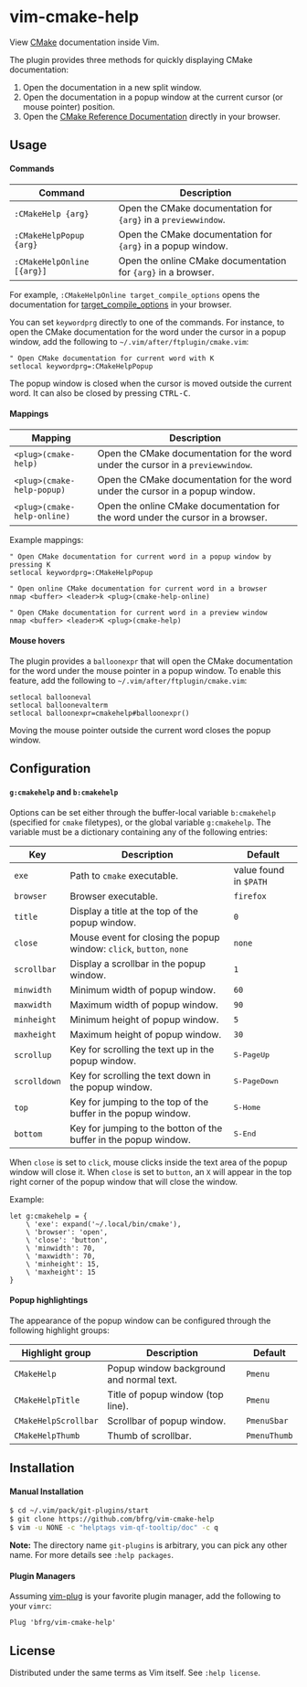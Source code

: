# vim-cmake-help

View [CMake][cmake] documentation inside Vim.

The plugin provides three methods for quickly displaying CMake documentation:
1. Open the documentation in a new split window.
2. Open the documentation in a popup window at the current cursor (or mouse
   pointer) position.
3. Open the [CMake Reference Documentation][cmake-doc] directly in your browser.


## Usage

#### Commands

| Command                    | Description                                                   |
| -------------------------- | ------------------------------------------------------------- |
| `:CMakeHelp {arg}`         | Open the CMake documentation for `{arg}` in a `previewwindow`.|
| `:CMakeHelpPopup {arg}`    | Open the CMake documentation for `{arg}` in a popup window.   |
| `:CMakeHelpOnline [{arg}]` | Open the online CMake documentation for `{arg}` in a browser. |

For example, `:CMakeHelpOnline target_compile_options` opens the documentation
for [target\_compile\_options][target_compile_options] in your browser.

You can set `keywordprg` directly to one of the commands. For instance, to open
the CMake documentation for the word under the cursor in a popup window, add the
following to `~/.vim/after/ftplugin/cmake.vim`:
```vim
" Open CMake documentation for current word with K
setlocal keywordprg=:CMakeHelpPopup
```

The popup window is closed when the cursor is moved outside the current word. It
can also be closed by pressing <kbd>CTRL-C</kbd>.

#### Mappings

| Mapping                    | Description                                                                      |
| -------------------------- | -------------------------------------------------------------------------------- |
| `<plug>(cmake-help)`       | Open the CMake documentation for the word under the cursor in a `previewwindow`. |
| `<plug>(cmake-help-popup)` | Open the CMake documentation for the word under the cursor in a popup window.    |
| `<plug>(cmake-help-online)`| Open the online CMake documentation for the word under the cursor in a browser.  |

Example mappings:
```vim
" Open CMake documentation for current word in a popup window by pressing K
setlocal keywordprg=:CMakeHelpPopup

" Open online CMake documentation for current word in a browser
nmap <buffer> <leader>k <plug>(cmake-help-online)

" Open CMake documentation for current word in a preview window
nmap <buffer> <leader>K <plug>(cmake-help)
```

#### Mouse hovers

The plugin provides a `balloonexpr` that will open the CMake documentation for
the word under the mouse pointer in a popup window. To enable this feature, add
the following to `~/.vim/after/ftplugin/cmake.vim`:
```vim
setlocal ballooneval
setlocal balloonevalterm
setlocal balloonexpr=cmakehelp#balloonexpr()
```
Moving the mouse pointer outside the current word closes the popup window.


## Configuration

#### `g:cmakehelp` and `b:cmakehelp`

Options can be set either through the buffer-local variable `b:cmakehelp`
(specified for `cmake` filetypes), or the global variable `g:cmakehelp`. The
variable must be a dictionary containing any of the following entries:

| Key           | Description                                                         | Default               |
| ------------- | ------------------------------------------------------------------- | --------------------- |
| `exe`         | Path to `cmake` executable.                                         | value found in `$PATH`|
| `browser`     | Browser executable.                                                 | `firefox`             |
| `title`       | Display a title at the top of the popup window.                     | `0`                   |
| `close`       | Mouse event for closing the popup window: `click`, `button`, `none` | `none`                |
| `scrollbar`   | Display a scrollbar in the popup window.                            | `1`                   |
| `minwidth`    | Minimum width of popup window.                                      | `60`                  |
| `maxwidth`    | Maximum width of popup window.                                      | `90`                  |
| `minheight`   | Minimum height of popup window.                                     | `5`                   |
| `maxheight`   | Maximum height of popup window.                                     | `30`                  |
| `scrollup`    | Key for scrolling the text up in the popup window.                  | <kbd>S-PageUp</kbd>   |
| `scrolldown`  | Key for scrolling the text down in the popup window.                | <kbd>S-PageDown</kbd> |
| `top`         | Key for jumping to the top of the buffer in the popup window.       | <kbd>S-Home</kbd>     |
| `bottom`      | Key for jumping to the botton of the buffer in the popup window.    | <kbd>S-End</kbd>      |

When `close` is set to `click`, mouse clicks inside the text area of the popup
window will close it. When `close` is set to `button`, an `X` will appear in the
top right corner of the popup window that will close the window.

Example:
```vim
let g:cmakehelp = {
    \ 'exe': expand('~/.local/bin/cmake'),
    \ 'browser': 'open',
    \ 'close': 'button',
    \ 'minwidth': 70,
    \ 'maxwidth': 70,
    \ 'minheight': 15,
    \ 'maxheight': 15
}
```

#### Popup highlightings

The appearance of the popup window can be configured through the following
highlight groups:

| Highlight group     | Description                             | Default     |
| ------------------- | --------------------------------------- | ----------- |
| `CMakeHelp`         | Popup window background and normal text.| `Pmenu`     |
| `CMakeHelpTitle`    | Title of popup window (top line).       | `Pmenu`     |
| `CMakeHelpScrollbar`| Scrollbar of popup window.              | `PmenuSbar` |
| `CMakeHelpThumb`    | Thumb of scrollbar.                     | `PmenuThumb`|


## Installation

#### Manual Installation

```bash
$ cd ~/.vim/pack/git-plugins/start
$ git clone https://github.com/bfrg/vim-cmake-help
$ vim -u NONE -c "helptags vim-qf-tooltip/doc" -c q
```
**Note:** The directory name `git-plugins` is arbitrary, you can pick any other
name. For more details see `:help packages`.

#### Plugin Managers

Assuming [vim-plug][plug] is your favorite plugin manager, add the following to
your `vimrc`:
```vim
Plug 'bfrg/vim-cmake-help'
```


## License

Distributed under the same terms as Vim itself. See `:help license`.

[plug]: https://github.com/junegunn/vim-plug
[cmake]: https://cmake.org
[cmake-doc]: https://cmake.org/cmake/help/latest/index.html
[target_compile_options]: https://cmake.org/cmake/help/v3.16/command/target_compile_options.html

